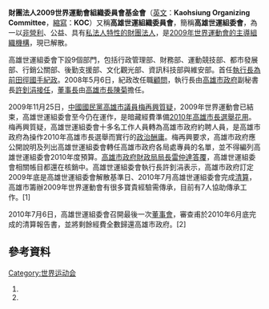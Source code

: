 **財團法人2009世界運動會組織委員會基金會**（[英文](https://zh.wikipedia.org/wiki/英文 "wikilink")：**Kaohsiung Organizing Committee**，[縮寫](../Page/縮寫.md "wikilink")：**KOC**）又稱**高雄世運組織委員會**，簡稱**高雄世運組委會**，為一以[非營利](https://zh.wikipedia.org/wiki/非營利 "wikilink")、公益、具有[私法人特性的](https://zh.wikipedia.org/wiki/私法人 "wikilink")[財團法人](https://zh.wikipedia.org/wiki/財團法人 "wikilink")，是[2009年世界運動會的主導組織機構](https://zh.wikipedia.org/wiki/2009年世界運動會 "wikilink")，現已解散。

高雄世運組委會下設9個部門，包括行政管理部、財務部、運動競技部、都市發展部、行銷公關部、後勤支援部、文化觀光部、資訊科技部與維安部。首任[執行長為前田徑國手](https://zh.wikipedia.org/wiki/執行長 "wikilink")[紀政](../Page/紀政.md "wikilink")。2008年5月6日，紀政改任職[顧問](https://zh.wikipedia.org/wiki/顧問 "wikilink")，執行長由[高雄市政府](../Page/高雄市政府.md "wikilink")副秘書長[許釗涓接任](https://zh.wikipedia.org/wiki/許釗涓 "wikilink")，[董事長](../Page/董事長.md "wikilink")由[高雄市長](https://zh.wikipedia.org/wiki/高雄市長 "wikilink")[陳菊](../Page/陳菊.md "wikilink")擔任。

2009年11月25日，[中國國民黨](../Page/中國國民黨.md "wikilink")[高雄市議員](https://zh.wikipedia.org/wiki/高雄市議員 "wikilink")[梅再興質疑](https://zh.wikipedia.org/wiki/梅再興 "wikilink")，2009年世界運動會已結束，高雄世運組委會至今仍在運作，是暗藏經費準備[2010年高雄市長選舉花用](../Page/2010年中華民國直轄市公職人員選舉.md "wikilink")。梅再興質疑，高雄世運組委會十多名工作人員轉為高雄市政府約聘人員，是高雄市政府為操作2010年高雄市長選舉而實行的[政治酬庸](https://zh.wikipedia.org/wiki/政治酬庸 "wikilink")。梅再興要求，高雄市政府應公開說明及列出高雄世運組委會轉任高雄市政府各局處專員的名單，並不得編列高雄世運組委會2010年度預算。[高雄市政府財政局局長](https://zh.wikipedia.org/wiki/高雄市政府財政局 "wikilink")[雷仲達答覆](https://zh.wikipedia.org/wiki/雷仲達 "wikilink")，高雄世運組委會相關帳目都還在核銷中。高雄世運組委會執行長許釗涓表示，高雄市政府訂定2009年底是高雄世運組委會解散基準日、2010年7月高雄世運組委會完成[清算](https://zh.wikipedia.org/wiki/清算 "wikilink")，高雄市籌辦2009年世界運動會有很多寶貴經驗需傳承，目前有7人協助傳承工作。\[1\]

2010年7月6日，高雄世運組委會召開最後一次[董事會](https://zh.wikipedia.org/wiki/董事會 "wikilink")，審查甫於2010年6月底完成的清算報告書，並將剩餘經費全數歸還高雄市政府。\[2\]

## 參考資料

[Category:世界运动会](https://zh.wikipedia.org/wiki/Category:世界运动会 "wikilink")

1.
2.